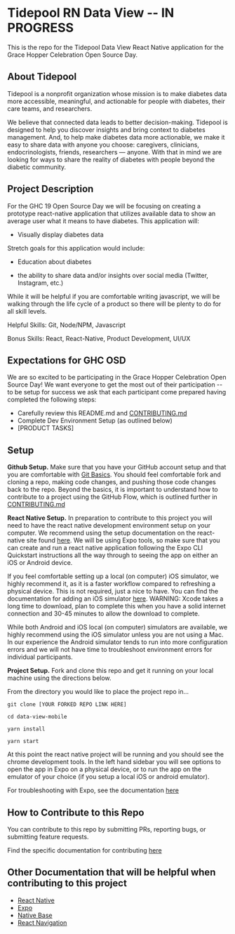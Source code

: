 # Tidepool RN Data View -- IN PROGRESS

This is the repo for the Tidepool Data View React Native application for the Grace Hopper Celebration Open Source Day.


## About Tidepool

Tidepool is a nonprofit organization whose mission is to make diabetes data more accessible, meaningful, and actionable for people with diabetes, their care teams, and researchers.

We believe that connected data leads to better decision-making. Tidepool is designed to help you discover insights and bring context to diabetes management. And, to help make diabetes data more actionable, we make it easy to share data with anyone you choose: caregivers, clinicians, endocrinologists, friends, researchers — anyone. With that in mind we are looking for ways to share the reality of diabetes with people beyond the diabetic community.


## Project Description

For the GHC 19 Open Source Day we will be focusing on creating a prototype react-native application that utilizes available data to show an average user what it means to have diabetes. This application will:

- Visually display diabetes data

Stretch goals for this application would include:

- Education about diabetes

- the ability to share data and/or insights over social media (Twitter, Instagram, etc.)

While it will be helpful if you are comfortable writing javascript, we will be walking through the life cycle of a product so there will be plenty to do for all skill levels.

Helpful Skills: Git, Node/NPM, Javascript

Bonus Skills: React, React-Native, Product Development, UI/UX


## Expectations for GHC OSD

We are so excited to be participating in the Grace Hopper Celebration Open Source Day! We want everyone to get the most out of their participation -- to be setup for success we ask that each participant come prepared having completed the following steps: 

- Carefully review this README.md and [CONTRIBUTING.md](https://github.com/tidepool-org/data-view-mobile/blob/master/CONTRIBUTING.md)
- Complete Dev Environment Setup (as outlined below)
- [PRODUCT TASKS]


## Setup

**Github Setup.** Make sure that you have your GitHub account setup and that you are comfortable with [Git Basics](https://git-scm.com/book/en/v1/Git-Basics). You should feel comfortable fork and cloning a repo, making code changes, and pushing those code changes back to the repo. Beyond the basics, it is important to understand how to contribute to a project using the GitHub Flow, which is outlined further in [CONTRIBUTING.md](https://github.com/tidepool-org/data-view-mobile/blob/master/CONTRIBUTING.md)


**React Native Setup.** In preparation to contribute to this project you will need to have the react native development environment setup on your computer. We recommend using the setup documentation on the react-native site found [here](https://facebook.github.io/react-native/docs/getting-started). We will be using Expo tools, so make sure that you can create and run a react native application following the Expo CLI Quickstart instructions all the way through to seeing the app on either an iOS or Android device. 

If you feel comfortable setting up a local (on computer) iOS simulator, we highly recommend it, as it is a faster workflow compared to refreshing a physical device. This is not required, just a nice to have. You can find the documentation for adding an iOS simulator [here](https://docs.expo.io/versions/latest/workflow/ios-simulator/). WARNING: Xcode takes a long time to download, plan to complete this when you have a solid internet connection and 30-45 minutes to allow the download to complete.

While both Android and iOS local (on computer) simulators are available, we highly recommend using the iOS simulator unless you are not using a Mac. In our experience the Android simulator tends to run into more configuration errors and we will not have time to troubleshoot environment errors for individual participants.


**Project Setup.** Fork and clone this repo and get it running on your local machine using the directions below.

From the directory you would like to place the project repo in...

```git clone [YOUR FORKED REPO LINK HERE]```

```cd data-view-mobile```

```yarn install```

```yarn start```


At this point the react native project will be running and you should see the chrome development tools. In the left hand sidebar you will see options to open the app in Expo on a physical device, or to run the app on the emulator of your choice (if you setup a local iOS or android emulator).

For troubleshooting with Expo, see the documentation [here](https://docs.expo.io/versions/latest/)


## How to Contribute to this Repo

You can contribute to this repo by submitting PRs, reporting bugs, or submitting feature requests.

Find the specific documentation for contributing [here](https://github.com/tidepool-org/data-view-mobile/blob/master/CONTRIBUTING.md)


## Other Documentation that will be helpful when contributing to this project

- [React Native](https://facebook.github.io/react-native/)
- [Expo](https://docs.expo.io/versions/latest/)
- [Native Base](https://docs.nativebase.io)
- [React Navigation](https://reactnavigation.org)